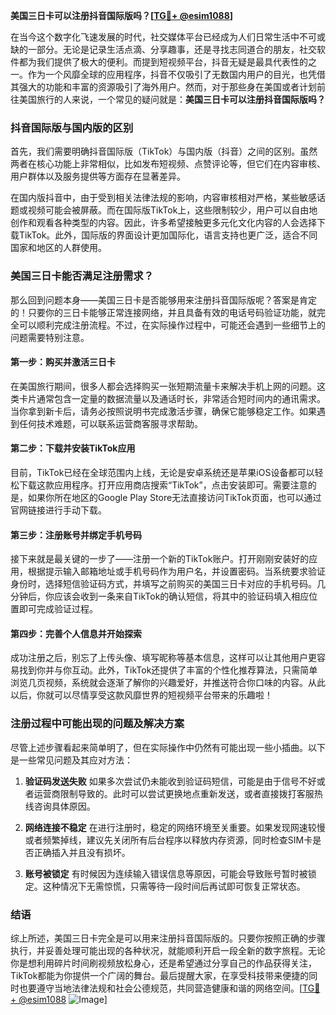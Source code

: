 **美国三日卡可以注册抖音国际版吗？[[TG💪+ @esim1088](https://t.me/s/esim1088)]**

在当今这个数字化飞速发展的时代，社交媒体平台已经成为人们日常生活中不可或缺的一部分。无论是记录生活点滴、分享趣事，还是寻找志同道合的朋友，社交软件都为我们提供了极大的便利。而提到短视频平台，抖音无疑是最具代表性的之一。作为一个风靡全球的应用程序，抖音不仅吸引了无数国内用户的目光，也凭借其强大的功能和丰富的资源吸引了海外用户。然而，对于那些身在美国或者计划前往美国旅行的人来说，一个常见的疑问就是：**美国三日卡可以注册抖音国际版吗？**

### 抖音国际版与国内版的区别

首先，我们需要明确抖音国际版（TikTok）与国内版（抖音）之间的区别。虽然两者在核心功能上非常相似，比如发布短视频、点赞评论等，但它们在内容审核、用户群体以及服务提供等方面存在显著差异。

在国内版抖音中，由于受到相关法律法规的影响，内容审核相对严格，某些敏感话题或视频可能会被屏蔽。而在国际版TikTok上，这些限制较少，用户可以自由地创作和观看各种类型的内容。因此，许多希望接触更多元化文化内容的人会选择下载TikTok。此外，国际版的界面设计更加国际化，语言支持也更广泛，适合不同国家和地区的人群使用。

### 美国三日卡能否满足注册需求？

那么回到问题本身——美国三日卡是否能够用来注册抖音国际版呢？答案是肯定的！只要你的三日卡能够正常连接网络，并且具备有效的电话号码验证功能，就完全可以顺利完成注册流程。不过，在实际操作过程中，可能还会遇到一些细节上的问题需要特别注意。

#### 第一步：购买并激活三日卡
在美国旅行期间，很多人都会选择购买一张短期流量卡来解决手机上网的问题。这类卡片通常包含一定量的数据流量以及通话时长，非常适合短时间内的通讯需求。当你拿到新卡后，请务必按照说明书完成激活步骤，确保它能够稳定工作。如果遇到任何技术难题，可以联系运营商客服寻求帮助。

#### 第二步：下载并安装TikTok应用
目前，TikTok已经在全球范围内上线，无论是安卓系统还是苹果iOS设备都可以轻松下载这款应用程序。打开应用商店搜索“TikTok”，点击安装即可。需要注意的是，如果你所在地区的Google Play Store无法直接访问TikTok页面，也可以通过官网链接进行手动下载。

#### 第三步：注册账号并绑定手机号码
接下来就是最关键的一步了——注册一个新的TikTok账户。打开刚刚安装好的应用，根据提示输入邮箱地址或手机号码作为用户名，并设置密码。当系统要求验证身份时，选择短信验证码方式，并填写之前购买的美国三日卡对应的手机号码。几分钟后，你应该会收到一条来自TikTok的确认短信，将其中的验证码填入相应位置即可完成验证过程。

#### 第四步：完善个人信息并开始探索
成功注册之后，别忘了上传头像、填写昵称等基本信息，这样可以让其他用户更容易找到你并与你互动。此外，TikTok还提供了丰富的个性化推荐算法，只需简单浏览几页视频，系统就会逐渐了解你的兴趣爱好，并推送符合你口味的内容。从此以后，你就可以尽情享受这款风靡世界的短视频平台带来的乐趣啦！

### 注册过程中可能出现的问题及解决方案

尽管上述步骤看起来简单明了，但在实际操作中仍然有可能出现一些小插曲。以下是一些常见问题及其应对方法：

1. **验证码发送失败**
   如果多次尝试仍未能收到验证码短信，可能是由于信号不好或者运营商限制导致的。此时可以尝试更换地点重新发送，或者直接拨打客服热线咨询具体原因。
   
2. **网络连接不稳定**
   在进行注册时，稳定的网络环境至关重要。如果发现网速较慢或者频繁掉线，建议先关闭所有后台程序以释放内存资源，同时检查SIM卡是否正确插入并且没有损坏。
   
3. **账号被锁定**
   有时候因为连续输入错误信息等原因，可能会导致账号暂时被锁定。这种情况下无需惊慌，只需等待一段时间后再试即可恢复正常状态。

### 结语

综上所述，美国三日卡完全是可以用来注册抖音国际版的。只要你按照正确的步骤执行，并妥善处理可能出现的各种状况，就能顺利开启一段全新的数字旅程。无论你是想利用碎片时间刷视频放松身心，还是希望通过分享自己的作品获得关注，TikTok都能为你提供一个广阔的舞台。最后提醒大家，在享受科技带来便捷的同时也要遵守当地法律法规和社会公德规范，共同营造健康和谐的网络空间。[[TG💪+ @esim1088](https://t.me/s/esim1088) ![Image](https://i.postimg.cc/4NQfJmqS/Snipaste-2025-05-13-00-14-12.png)]